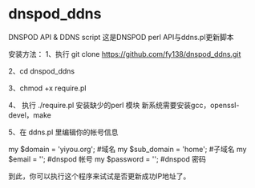 # dnspod_ddns
DNSPOD API &amp; DDNS script
这是DNSPOD perl API与ddns.pl更新脚本

安装方法：
1、执行
git clone https://github.com/fy138/dnspod_ddns.git

2、cd dnspod_ddns

3、chmod +x require.pl

4、 执行 ./require.pl 安装缺少的perl 模块
新系统需要安装gcc，openssl-devel，make 

5、在 ddns.pl 里编辑你的帐号信息

my $domain      = 'yiyou.org';  #域名
my $sub_domain  = 'home';       #子域名
my $email       = ''; #dnspod 帐号
my $password    = ''; #dnspod 密码

到此，你可以执行这个程序来试试是否更新成功IP地址了。

